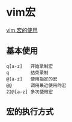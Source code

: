# vim宏

[vim 宏的使用](https://www.cnblogs.com/xiaodi-js/p/6754834.html)

##  基本使用

```
q[a-z]   开始录制宏
q        结束录制
@[a-z]   使用指定的宏
@@       调用最近使用的宏
22@[a-z] 多次使用宏
```

## 宏的执行方式
